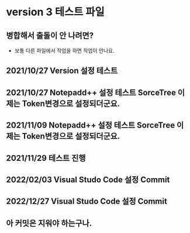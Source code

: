 # version 3 테스트 파일 

## 병합해서 출돌이 안 나려면?
- 보통 다른 파일에서 작업을 하면 작업이 안나요. 


## 2021/10/27 Version 설정 테스트 


## 2021/10/27 Notepadd++ 설정 테스트  SorceTree 이제는 Token변경으로 설정되더군요. 

## 2021/11/09 Notepadd++ 설정 테스트  SorceTree 이제는 Token변경으로 설정되더군요. 

## 2021/11/29 테스트 진행


## 2022/02/03 Visual Studo Code 설정 Commit 

## 2022/12/27 Visual Studo Code 설정 Commit 



## 아 커밋은 지워야 하는구나. 

